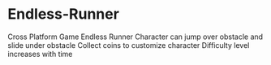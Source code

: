 # Endless-Runner
Cross Platform Game Endless Runner
Character can jump over obstacle and slide under obstacle
Collect coins to customize character
Difficulty level increases with time
